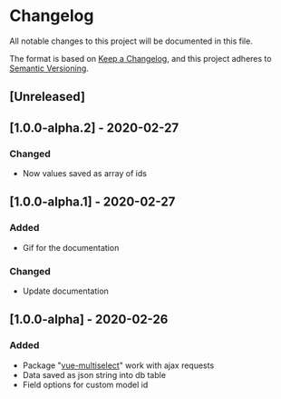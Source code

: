 # Changelog
All notable changes to this project will be documented in this file.

The format is based on [Keep a Changelog](https://keepachangelog.com/en/1.0.0/),
and this project adheres to [Semantic Versioning](https://semver.org/spec/v2.0.0.html).

## [Unreleased]

## [1.0.0-alpha.2] - 2020-02-27

### Changed

- Now values saved as array of ids

## [1.0.0-alpha.1] - 2020-02-27

### Added

- Gif for the documentation

### Changed

- Update documentation  

## [1.0.0-alpha] - 2020-02-26

### Added

- Package "[vue-multiselect](https://vue-multiselect.js.org/)" work with ajax requests
- Data saved as json string into db table
- Field options for custom model id
